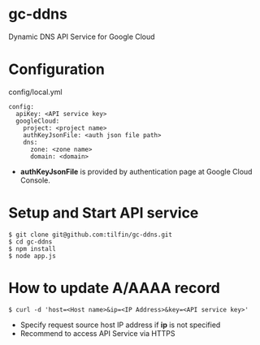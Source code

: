 gc-ddns
=======

Dynamic DNS API Service for Google Cloud


# Configuration

config/local.yml

```
config:
  apiKey: <API service key>
  googleCloud:
    project: <project name>
    authKeyJsonFile: <auth json file path>
    dns:
      zone: <zone name>
      domain: <domain>
```

- **authKeyJsonFile** is provided by authentication page at Google Cloud Console.

# Setup and Start API service

```
$ git clone git@github.com:tilfin/gc-ddns.git
$ cd gc-ddns
$ npm install
$ node app.js
```

# How to update A/AAAA record

```
$ curl -d 'host=<Host name>&ip=<IP Address>&key=<API service key>'
```

- Specify request source host IP address if **ip** is not specified
- Recommend to access API Service via HTTPS
